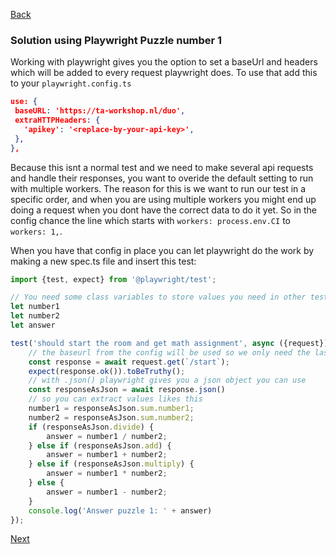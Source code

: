 [Back](../02.%20puzzle1.md)

### Solution using Playwright Puzzle number 1
Working with playwright gives you the option to set a baseUrl and headers which will be added to every request playwright does. To use that add this to your `playwright.config.ts`
 ```json
 use: {   
  baseURL: 'https://ta-workshop.nl/duo',  
  extraHTTPHeaders: {  
    'apikey': '<replace-by-your-api-key>',  
  },  
},
```

Because this isnt a normal test and we need to make several api requests and handle their responses, you want to overide the default setting to run with multiple workers.  The reason for this is we want to run our test in a specific order, and when you are using multiple workers you might end up doing a request when you dont have the correct data to do it yet. So in the config chance the line which starts with
``workers: process.env.CI``  to ``workers: 1,``.

When you have that config in place you can let playwright do the work by making a new spec.ts file and insert this test:

```typescript
import {test, expect} from '@playwright/test';

// You need some class variables to store values you need in other tests
let number1  
let number2  
let answer

test('should start the room and get math assignment', async ({request}) => {  
	// the baseurl from the config will be used so we only need the last bit of the url
    const response = await request.get(`/start`);  
    expect(response.ok()).toBeTruthy();  
    // with .json() playwright gives you a json object you can use
    const responseAsJson = await response.json()  
	// so you can extract values likes this
    number1 = responseAsJson.sum.number1;  
    number2 = responseAsJson.sum.number2;  
    if (responseAsJson.divide) {  
        answer = number1 / number2;  
    } else if (responseAsJson.add) {  
        answer = number1 + number2;  
    } else if (responseAsJson.multiply) {  
        answer = number1 * number2;  
    } else {  
        answer = number1 - number2;  
    }  
    console.log('Answer puzzle 1: ' + answer)  
});
```
[Next](../03.%20puzzle2.md)
